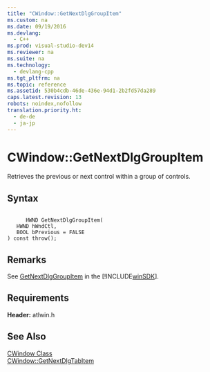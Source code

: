 ```yaml
---
title: "CWindow::GetNextDlgGroupItem"
ms.custom: na
ms.date: 09/19/2016
ms.devlang: 
  - C++
ms.prod: visual-studio-dev14
ms.reviewer: na
ms.suite: na
ms.technology: 
  - devlang-cpp
ms.tgt_pltfrm: na
ms.topic: reference
ms.assetid: 530b4cdb-46de-436e-94d1-2b2fd57da289
caps.latest.revision: 13
robots: noindex,nofollow
translation.priority.ht: 
  - de-de
  - ja-jp
---
```

# CWindow::GetNextDlgGroupItem
Retrieves the previous or next control within a group of controls.  
  
## Syntax  
  
```  
  
      HWND GetNextDlgGroupItem(  
   HWND hWndCtl,  
   BOOL bPrevious = FALSE   
) const throw();  
```  
  
## Remarks  
 See [GetNextDlgGroupItem](http://msdn.microsoft.com/library/windows/desktop/ms645492) in the [!INCLUDE[winSDK](../vs140/includes/winSDK_md.md)].  
  
## Requirements  
 **Header:** atlwin.h  
  
## See Also  
 [CWindow Class](../vs140/CWindow-Class.md)   
 [CWindow::GetNextDlgTabItem](../vs140/CWindow--GetNextDlgTabItem.md)
